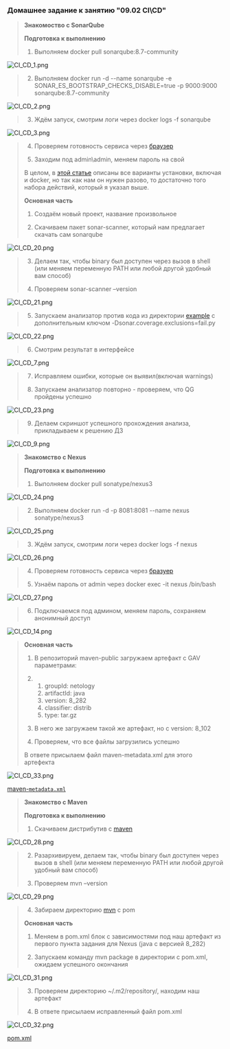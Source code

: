 ### Домашнее задание к занятию "09.02 CI\CD"

> **Знакомоство с SonarQube**
>
> **Подготовка к выполнению**
>
> 1. Выполняем docker pull sonarqube:8.7-community

![CI_CD_1.png](https://github.com/tsteplova/devops-netology/blob/fix/CI_CD/png/CI_CD_1.png?raw=true)

> 2. Выполняем docker     run -d --name sonarqube -e SONAR_ES_BOOTSTRAP_CHECKS_DISABLE=true -p     9000:9000 sonarqube:8.7-community

![CI_CD_2.png](https://github.com/tsteplova/devops-netology/blob/fix/CI_CD/png/CI_CD_2.png?raw=true)

> 3. Ждём запуск, смотрим логи через docker logs -f sonarqube

![CI_CD_3.png](https://github.com/tsteplova/devops-netology/blob/fix/CI_CD/png/CI_CD_3.png?raw=true)

> 4. Проверяем готовность сервиса     через [браузер](http://localhost:9000)
>
> 5. Заходим под admin\admin, меняем     пароль на свой
>
> В целом, в [этой статье](https://docs.sonarqube.org/latest/setup/install-server/) описаны все варианты установки, включая и docker, но так как нам он нужен разово, то достаточно того набора действий, который я указал выше.
>
> **Основная часть**
>
> 1. Создаём новый проект, название     произвольное
>
> 2. Скачиваем пакет sonar-scanner, который нам предлагает скачать сам sonarqube

![CI_CD_20.png](https://github.com/tsteplova/devops-netology/blob/fix/CI_CD/png/CI_CD_20.png?raw=true)

> 3. Делаем так, чтобы binary был     доступен через вызов в shell (или меняем переменную PATH или любой другой     удобный вам способ)
>
> 4. Проверяем sonar-scanner –version

![CI_CD_21.png](https://github.com/tsteplova/devops-netology/blob/fix/CI_CD/png/CI_CD_21.png?raw=true)

> 5. Запускаем анализатор против кода из директории [example](https://github.com/netology-code/mnt-homeworks/blob/master/09-ci-02-cicd/example) с дополнительным ключом -Dsonar.coverage.exclusions=fail.py

![CI_CD_22.png](https://github.com/tsteplova/devops-netology/blob/fix/CI_CD/png/CI_CD_22.png?raw=true)

> 6. Смотрим результат в интерфейсе

![CI_CD_7.png](https://github.com/tsteplova/devops-netology/blob/fix/CI_CD/png/CI_CD_7.png?raw=true)

> 7. Исправляем ошибки, которые он     выявил(включая warnings)
>
> 8. Запускаем анализатор повторно - проверяем, что QG пройдены успешно

![CI_CD_23.png](https://github.com/tsteplova/devops-netology/blob/fix/CI_CD/png/CI_CD_23.png?raw=true)

> 9. Делаем скриншот успешного прохождения анализа, прикладываем к решению ДЗ

![CI_CD_9.png](https://github.com/tsteplova/devops-netology/blob/fix/CI_CD/png/CI_CD_9.png?raw=true)

> **Знакомство с Nexus**
>
> **Подготовка к выполнению**
>
> 1. Выполняем docker pull sonatype/nexus3

![CI_CD_24.png](https://github.com/tsteplova/devops-netology/blob/fix/CI_CD/png/CI_CD_24.png?raw=true)

> 2. Выполняем docker run -d -p 8081:8081 --name nexus sonatype/nexus3

![CI_CD_25.png](https://github.com/tsteplova/devops-netology/blob/fix/CI_CD/png/CI_CD_25.png?raw=true)

> 3. Ждём запуск, смотрим логи через docker logs -f nexus

![CI_CD_26.png](https://github.com/tsteplova/devops-netology/blob/fix/CI_CD/png/CI_CD_26.png?raw=true)

> 4. Проверяем готовность сервиса     через [бразуер](http://localhost:8081)
>
> 5. Узнаём пароль от admin через docker exec -it nexus /bin/bash

![CI_CD_27.png](https://github.com/tsteplova/devops-netology/blob/fix/CI_CD/png/CI_CD_27.png?raw=true)

> 6. Подключаемся под админом, меняем пароль, сохраняем анонимный доступ

![CI_CD_14.png](https://github.com/tsteplova/devops-netology/blob/fix/CI_CD/png/CI_CD_14.png?raw=true)

> **Основная часть**
>
> 1. В репозиторий maven-public загружаем артефакт с GAV     параметрами: 
>
> 2. 1. groupId: netology
>    2. artifactId: java
>    3. version: 8_282
>    4. classifier: distrib
>    5. type: tar.gz
>
> 3. В него же загружаем такой же     артефакт, но с version: 8_102
>
> 4. Проверяем, что все файлы     загрузились успешно
>
> В ответе присылаем файл maven-metadata.xml для этого артефекта

![CI_CD_33.png](https://github.com/tsteplova/devops-netology/blob/fix/CI_CD/png/CI_CD_33.png?raw=true)

[maven-`metadata.xml`](https://github.com/tsteplova/devops-netology/blob/fix/maven-metadata.xml)

> **Знакомство с Maven**
>
> **Подготовка к выполнению**
>
> 1. Скачиваем дистрибутив с [maven](https://maven.apache.org/download.cgi)

![CI_CD_28.png](https://github.com/tsteplova/devops-netology/blob/fix/CI_CD/png/CI_CD_28.png?raw=true)

> 2. Разархивируем, делаем так,     чтобы binary был доступен через вызов в shell (или меняем переменную PATH     или любой другой удобный вам способ)
>
> 3. Проверяем mvn –version

![CI_CD_29.png](https://github.com/tsteplova/devops-netology/blob/fix/CI_CD/png/CI_CD_29.png?raw=true)

> 4. Забираем директорию [mvn](https://github.com/netology-code/mnt-homeworks/blob/master/09-ci-02-cicd/mvn) с pom
>
> **Основная часть**
>
> 1. Меняем в pom.xml блок с зависимостями под наш     артефакт из первого пункта задания для Nexus (java с версией 8_282)
>
> 2. Запускаем команду mvn package в директории с pom.xml, ожидаем успешного окончания

![CI_CD_31.png](https://github.com/tsteplova/devops-netology/blob/fix/CI_CD/png/CI_CD_31.png?raw=true)

> 3. Проверяем директорию ~/.m2/repository/, находим наш артефакт
>
> 4. В ответе присылаем исправленный файл pom.xml

![CI_CD_32.png](https://github.com/tsteplova/devops-netology/blob/fix/CI_CD/png/CI_CD_32.png?raw=true)

[pom.xml](https://github.com/tsteplova/devops-netology/blob/fix/pom.xml)